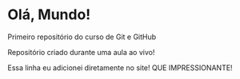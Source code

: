 # Olá, Mundo!
 Primeiro repositório do curso de Git e GitHub

 Repositório criado durante uma aula ao vivo!

 Essa  linha eu adicionei diretamente no site! QUE IMPRESSIONANTE!
